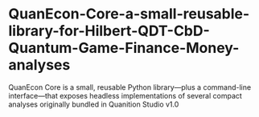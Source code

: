 # QuanEcon-Core-a-small-reusable-library-for-Hilbert-QDT-CbD-Quantum-Game-Finance-Money-analyses
QuanEcon Core is a small, reusable Python library—plus a command-line interface—that exposes headless implementations of several compact analyses originally bundled in Quanition Studio v1.0
